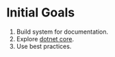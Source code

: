 # Initial Goals
1. Build system for documentation.
2. Explore [dotnet core](https://dotnet.microsoft.com/).
3. Use best practices.